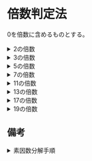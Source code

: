 # 倍数判定法

0を倍数に含めるものとする。

<details><summary>2の倍数</summary>

## 2の倍数

下一桁が2の倍数(0, 2, 4, 6, 8)

### 関連

<details><summary>4の倍数</summary>

#### 4の倍数

下2桁が4の倍数

</details>

<details><summary>8の倍数</summary>

#### 8の倍数

下3桁が8の倍数

</details>

</details>

<details><summary>3の倍数</summary>

## 3の倍数

それぞれの位の数の和が3の倍数

### 関連

<details><summary>9の倍数</summary>

#### 9の倍数

それぞれの位の数の和が9の倍数

</details>

</details>

<details><summary>5の倍数</summary>

## 5の倍数

下一桁が0か5。(0, 5)

### 関連

<details><summary>25の倍数</summary>

## 25の倍数

下2桁が25の倍数(00, 25, 50, 75)

</details>

<details><summary>125の倍数</summary>

## 125の倍数

下3桁が125の倍数(000, 125, 250, 375, 500, 625, 750, 875)

</details>

</details>

<details><summary>7の倍数</summary>

## 7の倍数

- 一の位の2倍と残りの桁との差が7の倍数。
- 3桁区切りで区切ったグループの偶数グループの和と奇数グループの和の差が7の倍数

</details>

<details><summary>11の倍数</summary>

## 11の倍数

- 奇数桁と偶数桁のそれぞれの和の差が11の倍数
- 2桁ずつ区切ったグループの和が11の倍数

</details>

<details><summary>13の倍数</summary>

- 3桁区切りで区切ったグループの偶数グループの和と奇数グループの和の差が13の倍数
- 6桁区切りで区切ったグループの偶数グループの和と奇数グループの和の差が13の倍数

</details>

<details><summary>17の倍数</summary>

- 2桁区切りで2のべき乗(1, 2, 4, 8...)を小さい位からかけ、偶数グループと奇数グループがの和の差が17倍数。

</details>

<details><summary>19の倍数</summary>

- 各位に2のべき乗(1, 2, 4, 8...)を小さい位からかけて、その和が19の倍数

</details>

##  備考

<details><summary>素因数分解手順</summary>

1. 下のけたに0が連続しているかどうか
    1. 0の数だけ10(2 * 5)で割る
2. 下1桁が2の倍数か5の倍数か
    - 2の倍数のとき
      1. 4の倍数かどうか
    - 5の倍数のとき
      1. 25の倍数かどうか
        - 125の倍数かどうか
      2. 割る
3. 3の倍数かどうか
4. 11の倍数かどうか
5. 7の倍数かどうか


</details>
